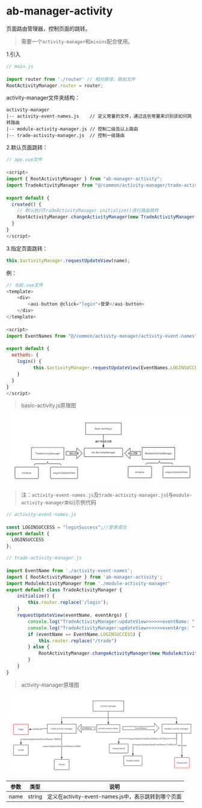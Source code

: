 # ab-manager-activity

页面路由管理器，控制页面的跳转。

> 需要一个`activity-manager`和`mixins`配合使用。

1.引入

```js
// main.js

import router from './router' // 相对路径，路由文件
RootActivityManager.router = router;
```

activity-manager文件夹结构：

```
activity-manager
|-- activity-event-names.js    // 定义常量的文件，通过这些常量来识别该如何跳转路由
|-- module-activity-manager.js // 控制二级及以上路由
|-- trade-activity-manager.js  // 控制一级路由
```

2.默认页面跳转：

```js
// app.vue文件

<script>
import { RootActivityManager } from "ab-manager-activity";
import TradeActivityManager from "@/common/activity-manager/trade-activity-manager"; // 相对路径

export default {
  created() {
    // 默认执行TradeActivityManager.initialize()进行路由跳转
    RootActivityManager.changeActivityManager(new TradeActivityManager());
  }
}
</script>
```

3.指定页面跳转：

```js
this.$activityManager.requestUpdateView(name);
```

例：

```js
// 当前.vue文件
<template>
    <div>
        <aui-button @click="login">登录</aui-button>
    </div>
</template>

<script>
import EventNames from "@/common/activity-manager/activity-event-names"; // 相对路径

export default {
  methods: {
    login() {
          this.$activityManager.requestUpdateView(EventNames.LOGINSUCCESS);
    }
  }
}
</script>
```
> basic-activity.js原理图

![basic-activity](../lib/assets/basic-activity.png)

> 注：`activity-event-names.js`及`trade-activity-manager.js`(与`module-activity-manager类似`)示例代码

```js
// activity-event-names.js

const LOGINSUCCESS = "loginSuccess";//登录成功
export default {
  LOGINSUCCESS
};
```

```js
// trade-activity-manager.js

import EventName from './activity-event-names';
import { RootActivityManager } from 'ab-manager-activity';
import ModuleActivityManager from './module-activity-manager'
export default class TradeActivityManager {
    initialize() {
        this.router.replace('/login');
    }
    requestUpdateView(eventName, eventArgs) {
        console.log("TradeActivityManager:updateView>>>>>>eventName: " + eventName);
        console.log("TradeActivityManager:updateView>>>>>>eventArgs: " + eventArgs);
        if (eventName == EventName.LOGINSUCCESS) {
            this.router.replace("/trade")
        } else {
            RootActivityManager.changeActivityManager(new ModuleActivityManager());
        }
    }
}
```
> activity-manager原理图

![activity-manager](../lib/assets/activity-manager.png)

| 参数     | 类型 | 说明 |
| -------- | --- | --- |
| name | string | 定义在activity-event-names.js中，表示跳转到哪个页面 |